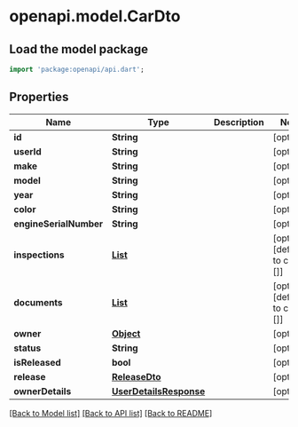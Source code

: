 # openapi.model.CarDto

## Load the model package
```dart
import 'package:openapi/api.dart';
```

## Properties
Name | Type | Description | Notes
------------ | ------------- | ------------- | -------------
**id** | **String** |  | [optional] 
**userId** | **String** |  | [optional] 
**make** | **String** |  | [optional] 
**model** | **String** |  | [optional] 
**year** | **String** |  | [optional] 
**color** | **String** |  | [optional] 
**engineSerialNumber** | **String** |  | [optional] 
**inspections** | [**List<InspectionBriefDto>**](InspectionBriefDto.md) |  | [optional] [default to const []]
**documents** | [**List<DocumentBriefDto>**](DocumentBriefDto.md) |  | [optional] [default to const []]
**owner** | [**Object**](.md) |  | [optional] 
**status** | **String** |  | [optional] 
**isReleased** | **bool** |  | [optional] 
**release** | [**ReleaseDto**](ReleaseDto.md) |  | [optional] 
**ownerDetails** | [**UserDetailsResponse**](UserDetailsResponse.md) |  | [optional] 

[[Back to Model list]](../README.md#documentation-for-models) [[Back to API list]](../README.md#documentation-for-api-endpoints) [[Back to README]](../README.md)


